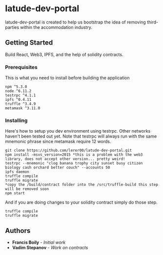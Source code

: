 # latude-dev-portal

latude-dev-portal is created to help us bootstrap the idea of removing third-parties within the accommodation industry.

## Getting Started

Build React, Web3, IPFS, and the help of solidity contracts. 

### Prerequisites

This is what you need to install before building the application

```
npm ^5.3.0
node ^6.11.2
testrpc ^4.1.1
ipfs ^0.4.11
truffle ^3.4.9
metamask ^3.11.0
```

### Installing

Here's how to setup you dev environment using testrpc. Other networks haven't been tested out yet.
Note that testrpc will always run with the same mnemonic phrase since metamask require 12 words.

```
git clone https://github.com/lerer00/latude-dev-portal.git
npm install -msvs_version=2015 *this is a problem with the web3 library, does not accept other version... pretty weird!
testrpc --mnemonic "clog banana trophy city sunset busy citizen biology cash orchard better couch" --accounts 50
ipfs daemon
truffle compile
truffle migrate
*copy the /build/contract folder into the /src/truffle-build this step will be removed soon
npm start
```

And if you are doing changes to your solidity contract simply do those step.

```
truffle compile
truffle migrate
```

## Authors

* **Francis Boily** - *Initial work*
* **Vadim Stepanov** - *Work on contracts*

